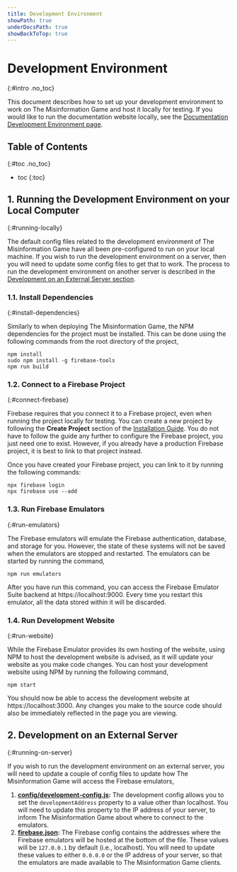 ```yaml
---
title: Development Environment
showPath: true
underDocsPath: true
showBackToTop: true
---
```


# Development Environment
{:#intro .no_toc}

This document describes how to set up your development environment to
work on The Misinformation Game and host it locally for testing. If you
would like to run the documentation website locally, see the
[Documentation Development Environment page](/DocsDevelopment).



## Table of Contents
{:#toc .no_toc}
* toc
{:toc}



## 1. Running the Development Environment on your Local Computer
{:#running-locally}

The default config files related to the development environment of
The Misinformation Game have all been pre-configured to run on your
local machine. If you wish to run the development environment on a
server, then you will need to update some config files to get that
to work. The process to run the development environment on another
server is described in the
[Development on an External Server section](#running-on-server).


### 1.1. Install Dependencies
{:#install-dependencies}

Similarly to when deploying The Misinformation Game, the NPM dependencies
for the project must be installed. This can be done using the following
commands from the root directory of the project,
```shell
npm install
sudo npm install -g firebase-tools
npm run build
```


### 1.2. Connect to a Firebase Project
{:#connect-firebase}

Firebase requires that you connect it to a Firebase project, even when
running the project locally for testing. You can create a new project by
following the **Create Project** section of the
[Installation Guide](/TechnicalInstallation). You do not have to follow
the guide any further to configure the Firebase project, you just need
one to exist. However, if you already have a production Firebase project,
it is best to link to that project instead.

Once you have created your Firebase project, you can link to it by
running the following commands:
```shell
npx firebase login
npx firebase use --add
```


### 1.3. Run Firebase Emulators
{:#run-emulators}

The Firebase emulators will emulate the Firebase authentication, database,
and storage for you. However, the state of these systems will not be saved
when the emulators are stopped and restarted. The emulators can be started
by running the command,
```shell
npm run emulators
```

After you have run this command, you can access the Firebase Emulator Suite
backend at https://localhost:9000. Every time you restart this emulator, all
the data stored within it will be discarded.


### 1.4. Run Development Website
{:#run-website}

While the Firebase Emulator provides its own hosting of the website, using
NPM to host the development website is advised, as it will update your website
as you make code changes. You can host your development website using NPM by
running the following command,
```shell
npm start
```

You should now be able to access the development
website at https://localhost:3000. Any changes you make
to the source code should also be immediately reflected
in the page you are viewing.



## 2. Development on an External Server
{:#running-on-server}

If you wish to run the development environment on an external server, you will
need to update a couple of config files to update how The Misinformation Game
will access the Firebase emulators,

1. **[config/development-config.js](https://github.com/TheMisinformationGame/MisinformationGame/blob/main/config/development-config.js):**
   The development config allows you to set the `developmentAddress` property to a value
   other than localhost. You will need to update this property to the IP address of your
   server, to inform The Misinformation Game about where to connect to the emulators.
2. **[firebase.json](https://github.com/TheMisinformationGame/MisinformationGame/blob/main/firebase.json):**
   The Firebase config contains the addresses where the Firebase emulators will be hosted
   at the bottom of the file. These values will be `127.0.0.1` by default (i.e., localhost).
   You will need to update these values to either `0.0.0.0` or the IP address of your server,
   so that the emulators are made available to The Misinformation Game clients.
